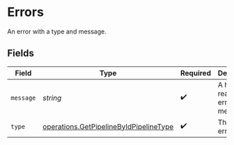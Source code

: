 # Errors

An error with a type and message.


## Fields

| Field                                                                                                   | Type                                                                                                    | Required                                                                                                | Description                                                                                             |
| ------------------------------------------------------------------------------------------------------- | ------------------------------------------------------------------------------------------------------- | ------------------------------------------------------------------------------------------------------- | ------------------------------------------------------------------------------------------------------- |
| `message`                                                                                               | *string*                                                                                                | :heavy_check_mark:                                                                                      | A human-readable error message.                                                                         |
| `type`                                                                                                  | [operations.GetPipelineByIdPipelineType](../../../sdk/models/operations/getpipelinebyidpipelinetype.md) | :heavy_check_mark:                                                                                      | The type of error.                                                                                      |